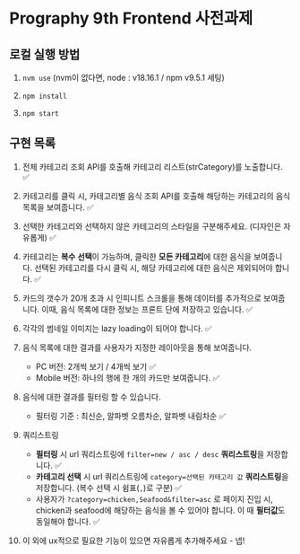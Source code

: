 # Prography 9th Frontend 사전과제

## 로컬 실행 방법

1. `nvm use` (nvm이 없다면, node : v18.16.1 / npm v9.5.1 세팅)

2. `npm install`

3. `npm start`

## 구현 목록

1. 전체 카테고리 조회 API를 호출해 카테고리 리스트(strCategory)를 노출합니다. ✅

2. 카테고리를 클릭 시, 카테고리별 음식 조회 API를 호출해 해당하는 카테고리의 음식 목록을 보여줍니다. ✅

3. 선택한 카테고리와 선택하지 않은 카테고리의 스타일을 구분해주세요. (디자인은 자유롭게) ✅

4. 카테고리는 **복수** **선택**이 가능하며, 클릭한 **모든 카테고리**에 대한 음식을 보여줍니다. 선택된 카테고리를 다시 클릭 시, 해당 카테고리에 대한 음식은 제외되어야 합니다. ✅

5. 카드의 갯수가 20개 초과 시 인피니트 스크롤을 통해 데이터를 추가적으로 보여줍니다. 이때, 음식 목록에 대한 정보는 프론트 단에 저장하고 있습니다. ✅

6. 각각의 썸네일 이미지는 lazy loading이 되어야 합니다. ✅

7. 음식 목록에 대한 결과를 사용자가 지정한 레이아웃을 통해 보여줍니다.

   - PC 버전: 2개씩 보기 / 4개씩 보기 ✅
   - Mobile 버전: 하나의 행에 한 개의 카드만 보여줍니다. ✅

8. 음식에 대한 결과를 필터링 할 수 있습니다.

   - 필터링 기준 : 최신순, 알파벳 오름차순, 알파벳 내림차순 ✅

9. 쿼리스트링

   - **필터링** 시 url 쿼리스트링에 `filter=new / asc / desc` **쿼리스트링**을 저장합니다. ✅
   - **카테고리 선택** 시 url 쿼리스트링에 `category=선택된 카테고리 값` **쿼리스트링**을 저장합니다. (복수 선택 시 쉼표(`,`)로 구분) ✅
   - 사용자가 `?category=chicken,Seafood&filter=asc` 로 페이지 진입 시, chicken과 seafood에 해당하는 음식을 볼 수 있어야 합니다. 이 때 **필터값**도 동일해야 합니다. ✅

10. 이 외에 ux적으로 필요한 기능이 있으면 자유롭게 추가해주세요 - 넵!
